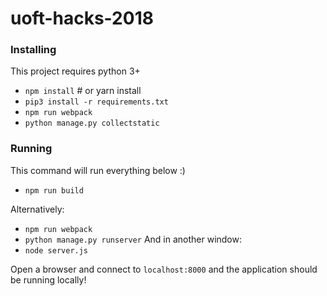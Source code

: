# uoft-hacks-2018

### Installing

This project requires python 3+

* `npm install` # or yarn install
* `pip3 install -r requirements.txt`
* `npm run webpack`
* `python manage.py collectstatic`

### Running
This command will run everything below :)
* `npm run build`

Alternatively:
* `npm run webpack`
* `python manage.py runserver`
And in another window:
* `node server.js`

Open a browser and connect to `localhost:8000` and the application should be running locally!
